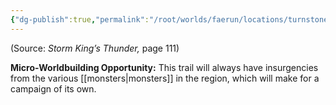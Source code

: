 ```yaml
---
{"dg-publish":true,"permalink":"/root/worlds/faerun/locations/turnstone-pass/"}
---
```



(Source: *Storm King’s Thunder,* page 111)

**Micro-Worldbuilding Opportunity:** This trail will always have insurgencies from the various [[monsters\|monsters]] in the region, which will make for a campaign of its own.
